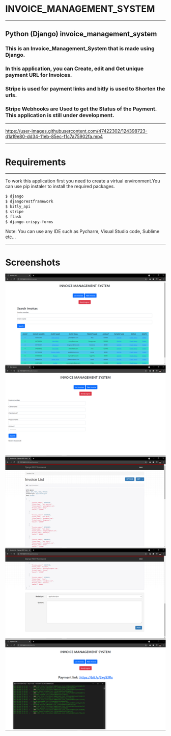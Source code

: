 # INVOICE_MANAGEMENT_SYSTEM
***
## Python (Django) invoice_management_system
### This is an Invoice_Management_System that is made using Django.
### In this application, you can Create, edit and Get unique payment URL for Invoices. 
### Stripe is used for payment links and bitly is used to Shorten the urls. 
### Stripe Webhooks are Used to get the Status of the Payment. This application is still under development.
***
https://user-images.githubusercontent.com/47422302/124398723-d1a19e80-dd34-11eb-85ec-f1c7a75902fa.mp4
***
# Requirements
***
To work this application first you need to create a virtual environment.You can use pip instaler to install the required packages.
```
$ django
$ djangorestframework
$ bitly_api
$ stripe
$ flask
$ django-crispy-forms
```
Note: You can use any IDE such as Pycharm, Visual Studio code, Sublime etc...
***
# Screenshots
![](images/Screenshot11.png)
![](images/Screenshot2.png)
![](images/Screenshot4.png)
![](images/Screenshot5.png)
![](images/Screenshot3.png)
